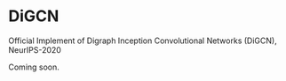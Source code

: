 # DiGCN

Official Implement of Digraph Inception Convolutional Networks (DiGCN), NeurIPS-2020

Coming soon.
